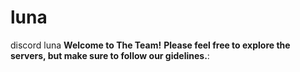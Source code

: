# luna
discord luna
**Welcome to The Team!**
**Please feel free to explore the servers, but make sure to follow our gidelines.**: 
